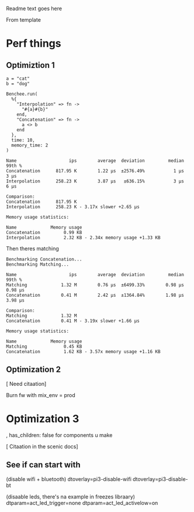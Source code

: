 Readme text goes here

From template

# Perf things

## Optimiztion 1

```
a = "cat"
b = "dog"

Benchee.run(
  %{
    "Interpolation" => fn ->
      "#{a}#{b}"
    end,
    "Concatenation" => fn ->
      a <> b
    end
  },
  time: 10,
  memory_time: 2
)
```

```
Name                    ips        average  deviation         median         99th %
Concatenation      817.95 K        1.22 μs  ±2576.49%           1 μs           3 μs
Interpolation      258.23 K        3.87 μs   ±636.15%           3 μs           6 μs

Comparison:
Concatenation      817.95 K
Interpolation      258.23 K - 3.17x slower +2.65 μs

Memory usage statistics:

Name             Memory usage
Concatenation         0.99 KB
Interpolation         2.32 KB - 2.34x memory usage +1.33 KB
```

Then theres matching

```
Benchmarking Concatenation...
Benchmarking Matching...

Name                    ips        average  deviation         median         99th %
Matching             1.32 M        0.76 μs  ±6499.33%        0.98 μs        0.98 μs
Concatenation        0.41 M        2.42 μs  ±1364.84%        1.98 μs        3.98 μs

Comparison:
Matching             1.32 M
Concatenation        0.41 M - 3.19x slower +1.66 μs

Memory usage statistics:

Name             Memory usage
Matching              0.45 KB
Concatenation         1.62 KB - 3.57x memory usage +1.16 KB
```

## Optimization 2

[ Need citaation]

Burn fw with mix_env = prod

# Optimization 3

, has_children: false
for components u make

[ Citaation in the scenic docs]

## See if can start with

(disable wifi + bluetooth)
dtoverlay=pi3-disable-wifi
dtoverlay=pi3-disable-bt

(disaable leds, there's na example in freezes libraary)
dtparam=act_led_trigger=none
dtparam=act_led_activelow=on
